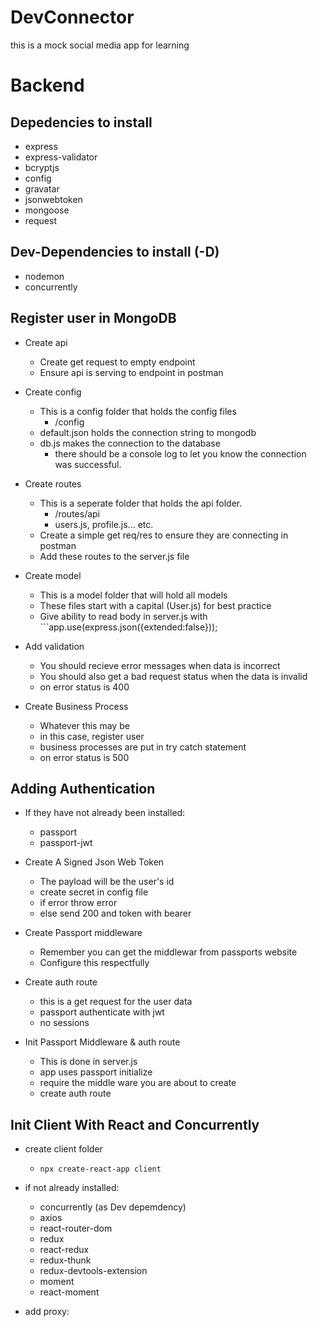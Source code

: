 # DevConnector

this is a mock social media app for learning

# Backend

## Depedencies to install

- express
- express-validator
- bcryptjs
- config
- gravatar
- jsonwebtoken
- mongoose
- request

## Dev-Dependencies to install (-D)

- nodemon
- concurrently

## Register user in MongoDB

- Create api

  - Create get request to empty endpoint
  - Ensure api is serving to endpoint in postman

- Create config

  - This is a config folder that holds the config files
    - /config
  - default.json holds the connection string to mongodb
  - db.js makes the connection to the database
    - there should be a console log to let you know the connection was successful.

- Create routes

  - This is a seperate folder that holds the api folder.
    - /routes/api
    - users.js, profile.js... etc.
  - Create a simple get req/res to ensure they are connecting in postman
  - Add these routes to the server.js file

- Create model

  - This is a model folder that will hold all models
  - These files start with a capital (User.js) for best practice
  - Give ability to read body in server.js with ```app.use(express.json({extended:false}));

- Add validation

  - You should recieve error messages when data is incorrect
  - You should also get a bad request status when the data is invalid
  - on error status is 400

- Create Business Process
  - Whatever this may be
  - in this case, register user
  - business processes are put in try catch statement
  - on error status is 500

## Adding Authentication

- If they have not already been installed:

  - passport
  - passport-jwt

- Create A Signed Json Web Token

  - The payload will be the user's id
  - create secret in config file
  - if error throw error
  - else send 200 and token with bearer

- Create Passport middleware

  - Remember you can get the middlewar from passports website
  - Configure this respectfully

- Create auth route

  - this is a get request for the user data
  - passport authenticate with jwt
  - no sessions

- Init Passport Middleware & auth route

  - This is done in server.js
  - app uses passport initialize
  - require the middle ware you are about to create
  - create auth route

## Init Client With React and Concurrently

- create client folder

  - `npx create-react-app client`

- if not already installed:

  - concurrently (as Dev depemdency)
  - axios
  - react-router-dom
  - redux
  - react-redux
  - redux-thunk
  - redux-devtools-extension
  - moment
  - react-moment

- add proxy:
